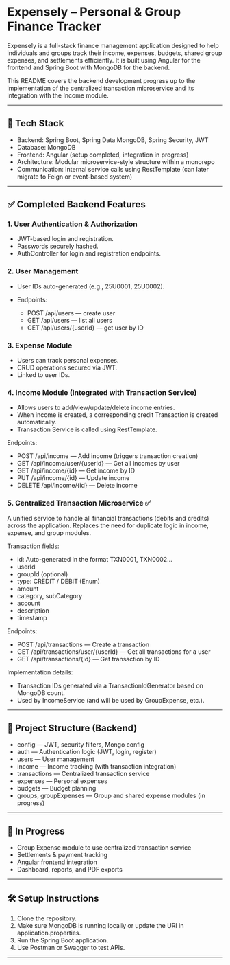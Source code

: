 # Expensely – Personal & Group Finance Tracker

Expensely is a full-stack finance management application designed to help individuals and groups track their income, expenses, budgets, shared group expenses, and settlements efficiently. It is built using Angular for the frontend and Spring Boot with MongoDB for the backend.

This README covers the backend development progress up to the implementation of the centralized transaction microservice and its integration with the Income module.

---

## 📌 Tech Stack

* Backend: Spring Boot, Spring Data MongoDB, Spring Security, JWT
* Database: MongoDB
* Frontend: Angular (setup completed, integration in progress)
* Architecture: Modular microservice-style structure within a monorepo
* Communication: Internal service calls using RestTemplate (can later migrate to Feign or event-based system)

---

## ✅ Completed Backend Features

### 1. User Authentication & Authorization

* JWT-based login and registration.
* Passwords securely hashed.
* AuthController for login and registration endpoints.

### 2. User Management

* User IDs auto-generated (e.g., 25U0001, 25U0002).
* Endpoints:

    * POST /api/users — create user
    * GET /api/users — list all users
    * GET /api/users/{userId} — get user by ID

### 3. Expense Module

* Users can track personal expenses.
* CRUD operations secured via JWT.
* Linked to user IDs.

### 4. Income Module (Integrated with Transaction Service)

* Allows users to add/view/update/delete income entries.
* When income is created, a corresponding credit Transaction is created automatically.
* Transaction Service is called using RestTemplate.

Endpoints:

* POST /api/income — Add income (triggers transaction creation)
* GET /api/income/user/{userId} — Get all incomes by user
* GET /api/income/{id} — Get income by ID
* PUT /api/income/{id} — Update income
* DELETE /api/income/{id} — Delete income

### 5. Centralized Transaction Microservice ✅

A unified service to handle all financial transactions (debits and credits) across the application. Replaces the need for duplicate logic in income, expense, and group modules.

Transaction fields:

* id: Auto-generated in the format TXN0001, TXN0002...
* userId
* groupId (optional)
* type: CREDIT / DEBIT (Enum)
* amount
* category, subCategory
* account
* description
* timestamp

Endpoints:

* POST /api/transactions — Create a transaction
* GET /api/transactions/user/{userId} — Get all transactions for a user
* GET /api/transactions/{id} — Get transaction by ID

Implementation details:

* Transaction IDs generated via a TransactionIdGenerator based on MongoDB count.
* Used by IncomeService (and will be used by GroupExpense, etc.).

---

## 🔧 Project Structure (Backend)

* config — JWT, security filters, Mongo config
* auth — Authentication logic (JWT, login, register)
* users — User management
* income — Income tracking (with transaction integration)
* transactions — Centralized transaction service
* expenses — Personal expenses
* budgets — Budget planning
* groups, groupExpenses — Group and shared expense modules (in progress)

---

## 🚧 In Progress

* Group Expense module to use centralized transaction service
* Settlements & payment tracking
* Angular frontend integration
* Dashboard, reports, and PDF exports

---

## 🛠️ Setup Instructions

1. Clone the repository.
2. Make sure MongoDB is running locally or update the URI in application.properties.
3. Run the Spring Boot application.
4. Use Postman or Swagger to test APIs.

---
